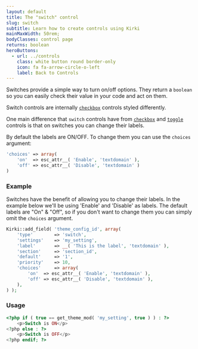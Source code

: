 ```yaml
---
layout: default
title: The "switch" control
slug: switch
subtitle: Learn how to create controls using Kirki
mainMaxWidth: 50rem;
bodyClasses: control page
returns: boolean
heroButtons:
  - url: ../controls
    class: white button round border-only
    icon: fa fa-arrow-circle-o-left
    label: Back to Controls
---
```



Switches provide a simple way to turn on/off options. They return a `boolean` so you can easily check their value in your code and act on them.

Switch controls are internally [`checkbox`](checkbox) controls styled differently.

One main difference that `switch` controls have from [`checkbox`](checkbox) and [`toggle`](toggle) controls is that on switches you can change their labels.

By default the labels are ON/OFF. To change them you can use the `choices` argument:

```php
'choices' => array(
    'on'  => esc_attr__( 'Enable', 'textdomain' ),
    'off' => esc_attr__( 'Disable', 'textdomain' )
)
```

### Example

Switches have the benefit of allowing you to change their labels.
In the example below we'll be using 'Enable' and 'Disable' as labels.
The default labels are "On" & "Off", so if you don't want to change them you can simply omit the `choices` argument.

```php
Kirki::add_field( 'theme_config_id', array(
	'type'        => 'switch',
	'settings'    => 'my_setting',
	'label'       => __( 'This is the label', 'textdomain' ),
	'section'     => 'section_id',
	'default'     => '1',
	'priority'    => 10,
	'choices'     => array(
		'on'  => esc_attr__( 'Enable', 'textdomain' ),
		'off' => esc_attr__( 'Disable', 'textdomain' ),
	),
) );
```

### Usage

```php
<?php if ( true == get_theme_mod( 'my_setting', true ) ) : ?>
	<p>Switch is ON</p>
<?php else : ?>
	<p>Switch is OFF</p>
<?php endif; ?>
```
